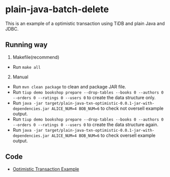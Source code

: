 # plain-java-batch-delete

This is an example of a optimistic transaction using TiDB and plain Java and JDBC.

## Running way

1. Makefile(recommend)

- Run `make all`

2. Manual

- Run `mvn clean package` to clean and package JAR file.
- Run `tiup demo bookshop prepare --drop-tables --books 0 --authors 0 --orders 0 --ratings 0 --users 0` to create the data structure only.
- Run `java -jar target/plain-java-txn-optimistic-0.0.1-jar-with-dependencies.jar ALICE_NUM=4 BOB_NUM=6` to check not oversell example output.
- Run `tiup demo bookshop prepare --drop-tables --books 0 --authors 0 --orders 0 --ratings 0 --users 0` to create the data structure again.
- Run `java -jar target/plain-java-txn-optimistic-0.0.1-jar-with-dependencies.jar ALICE_NUM=4 BOB_NUM=6` to check oversell example output.

## Code

- [Optimistic Transaction Example](./src/main/java/com/pingcap/txn/OptimisticTxnExample.java)